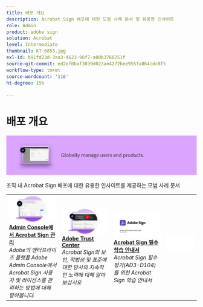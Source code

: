 ```yaml
---
title: 배포 개요
description: Acrobat Sign 배포에 대한 모범 사례 문서 및 유용한 인사이트
role: Admin
product: adobe sign
solution: Acrobat
level: Intermediate
thumbnail: KT-6853.jpg
exl-id: b91fd23d-3aa3-4623-96f7-a00b3768251f
source-git-commit: ed2ef0baf3039d023ae4272bee955fa864cdc8f5
workflow-type: tm+mt
source-wordcount: '116'
ht-degree: 15%

---
```


# 배포 개요

![Sign 배포 이미지](assets/Hero-Deploy.png)

조직 내 Acrobat Sign 배포에 대한 유용한 인사이트를 제공하는 모범 사례 문서

<table style="table-layout:fixed">
<tr>
  <td>
    <a href="https://helpx.adobe.com/kr/enterprise/using/adobe-sign-for-enterprise.html" target="_blank">
      <img alt="Admin Console" src="assets/Deploy_Admin.png" />
    </a>
    <div>
    <a href="https://helpx.adobe.com/kr/enterprise/using/adobe-sign-for-enterprise.html" target="_blank"><strong>Admin Console에서 Acrobat Sign 관리</strong></a>
    </div>
    <em>Adobe의 엔터프라이즈 플랫폼 Adobe Admin Console에서 Acrobat Sign 사용자 및 라이선스를 관리하는 방법에 대해 알아봅니다.</em>
    <br>
  </td>
  <td>
    <a href="https://www.adobe.com/trust/document-cloud-security.html" target="_blank">
      <img alt="Adobe Trust Center" src="assets/Deploy_Trust.png" />
    </a>
    <div>
    <a href="https://www.adobe.com/trust/document-cloud-security.html" target="_blank"><strong>Adobe Trust Center</strong></a>
    </div>
    <em>Acrobat Sign의 보안, 적법성 및 표준에 대한 당사의 지속적인 노력에 대해 알아보십시오</em>
    <br>
  </td>
  <td>
    <a href="assets/SignStudyGuide.pdf">
      <img alt="Acrobat Sign 필수 학습 안내서" src="assets/SignStudyGuide.png" />
    </a>
    <div>
    <a href="assets/SignStudyGuide.pdf"><strong>Acrobat Sign 필수 학습 안내서</strong></a>
    </div>
    <em>Acrobat Sign 필수 평가(AD3-D104)를 위한 Acrobat Sign 학습 안내서</em>
    <br>
  </td>
  <td>
    <img alt="스페이서" src="assets/Whitespacer.png" />
    <div>
    <br>
  </td>
</tr>
</table>
